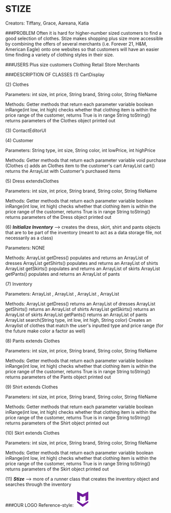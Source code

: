 # STIZE

Creators: Tiffany, Grace, Aareana, Katia

###PROBLEM
Often it is hard for higher-number sized customers to find a good selection of clothes. Stize makes shopping plus size more accessible by combining the offers of several merchants (i.e. Forever 21, H&M, American Eagle) onto one websites so that customers will have an easier time finding a variety of clothing styles in their size.

###USERS
Plus size customers
Clothing Retail Store Merchants

###DESCRIPTION OF CLASSES
(1) CartDisplay

(2) Clothes

Parameters: int size, int price, String brand, String color, String fileName

Methods:
Getter methods that return each parameter variable
boolean inRange(int low, int high)
    checks whether that clothing item is within the price range of the customer, returns True is in range
String toString()
    returns parameters of the Clothes object printed out 

(3) ContactEditorUI

(4) Customer

Parameters: String type, int size, String color, int lowPrice, int highPrice

Methods:
Getter methods that return each parameter variable
void purchase (Clothes c)
    adds an Clothes item to the customer's cart
ArrayList<Clothes> cart()
    returns the ArrayList with Customer's purchased items

(5) Dress extendsClothes

Parameters: int size, int price, String brand, String color, String fileName

Methods:
Getter methods that return each parameter variable
boolean inRange(int low, int high)
    checks whether that clothing item is within the price range of the customer, returns True is in range
String toString()
    returns parameters of the Dress object printed out 

(6) ***Initialize Inventory*** --> creates the dress, skirt, shirt and pants objects that are to be part of the inventory (meant to act as a data storage file, not necessarily as a class)

Parameters: NONE

Methods: 
ArrayList<Dress> getDress()
    populates and returns an ArrayList of dresses
ArrayList<Shirt> getShirts()
    populates and returns an ArrayList of shirts
ArrayList<Skirt> getSkirts()
    populates and returns an ArrayList of skirts
ArrayList<Pants> getPants()
    populates and returns an ArrayList of pants


(7) Inventory

Parameters: ArrayList <Pants>, ArrayList <Dress>, ArrayList <Shirt>, ArrayList <Skirt>

Methods: 
ArrayList<Dress> getDress()
    returns an ArrayList of dresses
ArrayList<Shirt> getShirts()
    returns an ArrayList of shirts
ArrayList<Skirt> getSkirts()
    returns an ArrayList of skirts
ArrayList<Pants> getPants()
    returns an ArrayList of pants
ArrayList<Clothes> search(String type, int low, int high, String color)
    Creates an Arraylist of clothes that match the user's inputted type and price range (for the future make color a factor as well)


(8) Pants extends Clothes

Parameters: int size, int price, String brand, String color, String fileName

Methods:
Getter methods that return each parameter variable
boolean inRange(int low, int high)
    checks whether that clothing item is within the price range of the customer, returns True is in range
String toString()
    returns parameters of the Pants object printed out 

(9) Shirt extends Clothes

Parameters: int size, int price, String brand, String color, String fileName

Methods:
Getter methods that return each parameter variable
boolean inRange(int low, int high)
    checks whether that clothing item is within the price range of the customer, returns True is in range
String toString()
    returns parameters of the Shirt object printed out 

(10) Skirt extends Clothes

Parameters: int size, int price, String brand, String color, String fileName

Methods:
Getter methods that return each parameter variable
boolean inRange(int low, int high)
    checks whether that clothing item is within the price range of the customer, returns True is in range
String toString()
    returns parameters of the Skirt object printed out 

(11) ***Stize*** --> more of a runner class that creates the inventory object and searches through the inventory 

###OUR LOGO
Reference-style: 
![Stize][logo]

[logo]: https://github.com/adam-p/markdown-here/raw/master/src/common/images/icon48.png "Logo Title Text 2"

